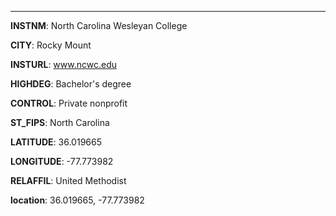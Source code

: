 
---
**INSTNM**: North Carolina Wesleyan College

**CITY**: Rocky Mount

**INSTURL**: www.ncwc.edu

**HIGHDEG**: Bachelor's degree

**CONTROL**: Private nonprofit

**ST_FIPS**: North Carolina

**LATITUDE**: 36.019665

**LONGITUDE**: -77.773982

**RELAFFIL**: United Methodist

**location**: 36.019665, -77.773982